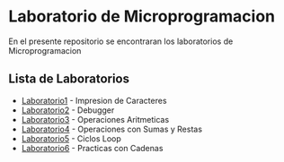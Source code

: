 # Laboratorio de Microprogramacion

En el presente repositorio se encontraran los laboratorios de Microprogramacion

## Lista de Laboratorios

* [Laboratorio1](https://github.com/pab12play/LaboratorioMicro/tree/Lab1) - Impresion de Caracteres
* [Laboratorio2](https://github.com/pab12play/LaboratorioMicro/tree/Lab2) - Debugger
* [Laboratorio3](https://github.com/pab12play/LaboratorioMicro/tree/Lab3) - Operaciones Aritmeticas
* [Laboratorio4](https://github.com/pab12play/LaboratorioMicro/tree/Lab4) - Operaciones con Sumas y Restas
* [Laboratorio5](https://github.com/pab12play/LaboratorioMicro/tree/Lab5) - Ciclos Loop
* [Laboratorio6](https://github.com/pab12play/LaboratorioMicro/tree/Lab6) - Practicas con Cadenas